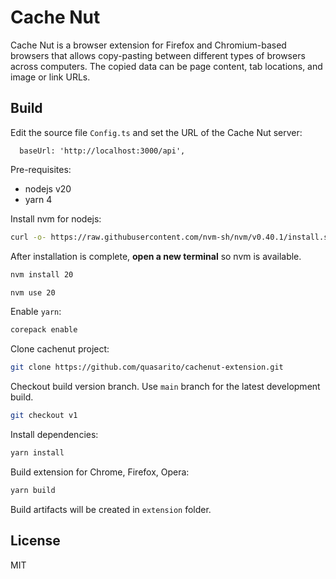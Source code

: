 # Cache Nut

Cache Nut is a browser extension for Firefox and Chromium-based browsers that
allows copy-pasting between different types of browsers across computers.
The copied data can be page content, tab locations, and image or link URLs.

## Build

Edit the source file `Config.ts` and set the URL of the Cache Nut server:
```
  baseUrl: 'http://localhost:3000/api',
```
Pre-requisites:
- nodejs v20
- yarn 4

Install nvm for nodejs:
```bash
curl -o- https://raw.githubusercontent.com/nvm-sh/nvm/v0.40.1/install.sh | bash
``````

After installation is complete, **open a new terminal** so nvm is available.
```bash
nvm install 20
```
```bash
nvm use 20
```

Enable `yarn`:
```bash
corepack enable
```

Clone cachenut project:
```bash
git clone https://github.com/quasarito/cachenut-extension.git
```

Checkout build version branch. Use `main` branch for the latest development build.
```bash
git checkout v1
```

Install dependencies:
```bash
yarn install
```

Build extension for Chrome, Firefox, Opera:
```bash
yarn build
```
Build artifacts will be created in `extension` folder.

## License

MIT